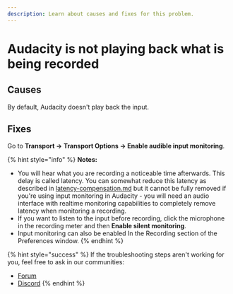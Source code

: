 ```yaml
---
description: Learn about causes and fixes for this problem.
---
```


# Audacity is not playing back what is being recorded

## Causes

By default, Audacity doesn't play back the input.

## Fixes

Go to **Transport ->** **Transport Options -> Enable audible input monitoring**.

{% hint style="info" %}
**Notes:**&#x20;

* You will hear what you are recording a noticeable time afterwards. This delay is called latency. You can somewhat reduce this latency as described in [latency-compensation.md](latency-compensation.md "mention") but it cannot be fully removed if you're using input monitoring in Audacity - you will need an audio interface with realtime monitoring capabilities to completely remove latency when monitoring a recording.
* If you want to listen to the input before recording, click the microphone in the recording meter and then **Enable silent monitoring**.&#x20;
* Input monitoring can also be enabled In the Recording section of the Preferences window.&#x20;
{% endhint %}

{% hint style="success" %}
If the troubleshooting steps aren't working for you, feel free to ask in our communities:&#x20;

* [Forum](https://forum.audacityteam.org/)
* [Discord](https://discord.gg/audacity)
{% endhint %}
